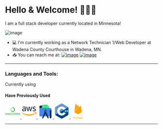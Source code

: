 # Hello & Welcome! 🌼✨🌸
I am a full stack developer currently located in Minnesota! 

![image](https://github.com/amandarose42/amandarose42/assets/47123501/bcee618f-452b-4a4c-90f0-c860cbd624d6)


 - 💻 I'm currently working as a Network Technician 1/Web Developer at Wadena County Courthouse in Wadena, MN.
 - 📥 You can reach me at:
[![image](https://img.shields.io/badge/LinkedIn-0077B5?style=for-the-badge&logo=linkedin&logoColor=white)](https://www.linkedin.com/in/amandaroseortiz/) [![image](https://img.shields.io/badge/Gmail-D14836?style=for-the-badge&logo=gmail&logoColor=white)](mailto:amandaroseortiz42@gmail.com)

-------

### Languages and Tools: 
Currently using






#### Have Previously Used

<a target="_blank" rel="noopener noreferrer" href="https://github.com/devicons/devicon/blob/master/icons/anaconda/anaconda-original-wordmark.svg">
<img src="https://github.com/devicons/devicon/blob/master/icons/anaconda/anaconda-original-wordmark.svg" width="50" height="50"/>
</a>  
<a target="_blank" rel="noopener noreferrer" href="https://github.com/devicons/devicon/blob/master/icons/amazonwebservices/amazonwebservices-original-wordmark.svg">
<img src="https://github.com/devicons/devicon/blob/master/icons/amazonwebservices/amazonwebservices-original-wordmark.svg" width="50" height="50"/>
</a>  
<a target="_blank" rel="noopener noreferrer" href="https://github.com/devicons/devicon/blob/master/icons/androidstudio/androidstudio-original.svg">
<img src="https://github.com/devicons/devicon/blob/master/icons/androidstudio/androidstudio-original.svg" width="50" height="50"/>
</a>  
<a target="_blank" rel="noopener noreferrer" href="https://github.com/devicons/devicon/blob/master/icons/cplusplus/cplusplus-original.svg">
<img src="https://github.com/devicons/devicon/blob/master/icons/cplusplus/cplusplus-original.svg" width="50" height="50"/>
</a> 
<a target="_blank" rel="noopener noreferrer" href="https://github.com/devicons/devicon/blob/master/icons/firebase/firebase-plain-wordmark.svg">
<img src="https://github.com/devicons/devicon/blob/master/icons/firebase/firebase-plain-wordmark.svg" width="50" height="50"/>
</a>  

-------
